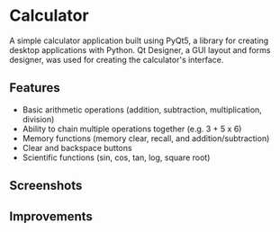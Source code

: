 # Calculator

A simple calculator application built using PyQt5, a library for creating desktop applications with Python. Qt Designer, a GUI layout and forms designer, was used for creating the calculator's interface.

## Features

- Basic arithmetic operations (addition, subtraction, multiplication, division)
- Ability to chain multiple operations together (e.g. 3 + 5 x 6)
- Memory functions (memory clear, recall, and addition/subtraction)
- Clear and backspace buttons
- Scientific functions (sin, cos, tan, log, square root)

## Screenshots

## Improvements
